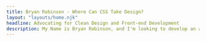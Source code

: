 ```yaml
---
title: Bryan Robinson - Where Can CSS Take Design?
layout: "layouts/home.njk"
headline: Advocating for Clean Design and Front-end Development
description: My Name is Bryan Robinson, and I'm looking to develop an answer to that question.
---
```

